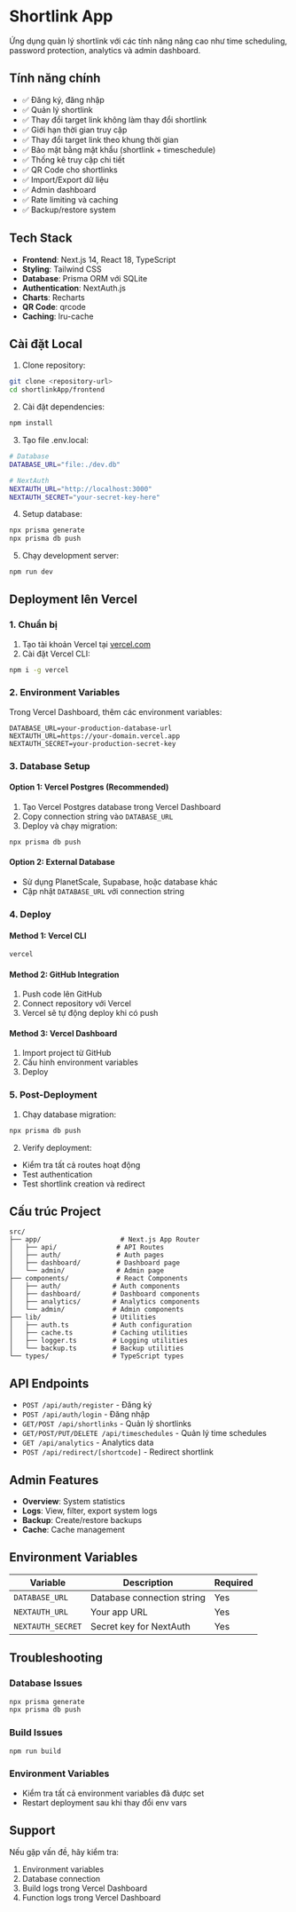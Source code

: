# Shortlink App

Ứng dụng quản lý shortlink với các tính năng nâng cao như time scheduling, password protection, analytics và admin dashboard.

## Tính năng chính

- ✅ Đăng ký, đăng nhập
- ✅ Quản lý shortlink
- ✅ Thay đổi target link không làm thay đổi shortlink
- ✅ Giới hạn thời gian truy cập
- ✅ Thay đổi target link theo khung thời gian
- ✅ Bảo mật bằng mật khẩu (shortlink + timeschedule)
- ✅ Thống kê truy cập chi tiết
- ✅ QR Code cho shortlinks
- ✅ Import/Export dữ liệu
- ✅ Admin dashboard
- ✅ Rate limiting và caching
- ✅ Backup/restore system

## Tech Stack

- **Frontend**: Next.js 14, React 18, TypeScript
- **Styling**: Tailwind CSS
- **Database**: Prisma ORM với SQLite
- **Authentication**: NextAuth.js
- **Charts**: Recharts
- **QR Code**: qrcode
- **Caching**: lru-cache

## Cài đặt Local

1. Clone repository:

```bash
git clone <repository-url>
cd shortlinkApp/frontend
```

2. Cài đặt dependencies:

```bash
npm install
```

3. Tạo file .env.local:

```bash
# Database
DATABASE_URL="file:./dev.db"

# NextAuth
NEXTAUTH_URL="http://localhost:3000"
NEXTAUTH_SECRET="your-secret-key-here"
```

4. Setup database:

```bash
npx prisma generate
npx prisma db push
```

5. Chạy development server:

```bash
npm run dev
```

## Deployment lên Vercel

### 1. Chuẩn bị

1. Tạo tài khoản Vercel tại [vercel.com](https://vercel.com)
2. Cài đặt Vercel CLI:

```bash
npm i -g vercel
```

### 2. Environment Variables

Trong Vercel Dashboard, thêm các environment variables:

```
DATABASE_URL=your-production-database-url
NEXTAUTH_URL=https://your-domain.vercel.app
NEXTAUTH_SECRET=your-production-secret-key
```

### 3. Database Setup

#### Option 1: Vercel Postgres (Recommended)

1. Tạo Vercel Postgres database trong Vercel Dashboard
2. Copy connection string vào `DATABASE_URL`
3. Deploy và chạy migration:

```bash
npx prisma db push
```

#### Option 2: External Database

- Sử dụng PlanetScale, Supabase, hoặc database khác
- Cập nhật `DATABASE_URL` với connection string

### 4. Deploy

#### Method 1: Vercel CLI

```bash
vercel
```

#### Method 2: GitHub Integration

1. Push code lên GitHub
2. Connect repository với Vercel
3. Vercel sẽ tự động deploy khi có push

#### Method 3: Vercel Dashboard

1. Import project từ GitHub
2. Cấu hình environment variables
3. Deploy

### 5. Post-Deployment

1. Chạy database migration:

```bash
npx prisma db push
```

2. Verify deployment:

- Kiểm tra tất cả routes hoạt động
- Test authentication
- Test shortlink creation và redirect

## Cấu trúc Project

```
src/
├── app/                    # Next.js App Router
│   ├── api/               # API Routes
│   ├── auth/              # Auth pages
│   ├── dashboard/         # Dashboard page
│   └── admin/             # Admin page
├── components/            # React Components
│   ├── auth/             # Auth components
│   ├── dashboard/        # Dashboard components
│   ├── analytics/        # Analytics components
│   └── admin/            # Admin components
├── lib/                  # Utilities
│   ├── auth.ts           # Auth configuration
│   ├── cache.ts          # Caching utilities
│   ├── logger.ts         # Logging utilities
│   └── backup.ts         # Backup utilities
└── types/                # TypeScript types
```

## API Endpoints

- `POST /api/auth/register` - Đăng ký
- `POST /api/auth/login` - Đăng nhập
- `GET/POST /api/shortlinks` - Quản lý shortlinks
- `GET/POST/PUT/DELETE /api/timeschedules` - Quản lý time schedules
- `GET /api/analytics` - Analytics data
- `POST /api/redirect/[shortcode]` - Redirect shortlink

## Admin Features

- **Overview**: System statistics
- **Logs**: View, filter, export system logs
- **Backup**: Create/restore backups
- **Cache**: Cache management

## Environment Variables

| Variable          | Description                | Required |
| ----------------- | -------------------------- | -------- |
| `DATABASE_URL`    | Database connection string | Yes      |
| `NEXTAUTH_URL`    | Your app URL               | Yes      |
| `NEXTAUTH_SECRET` | Secret key for NextAuth    | Yes      |

## Troubleshooting

### Database Issues

```bash
npx prisma generate
npx prisma db push
```

### Build Issues

```bash
npm run build
```

### Environment Variables

- Kiểm tra tất cả environment variables đã được set
- Restart deployment sau khi thay đổi env vars

## Support

Nếu gặp vấn đề, hãy kiểm tra:

1. Environment variables
2. Database connection
3. Build logs trong Vercel Dashboard
4. Function logs trong Vercel Dashboard

